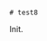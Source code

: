                                                                                                                   # test8

Init.
